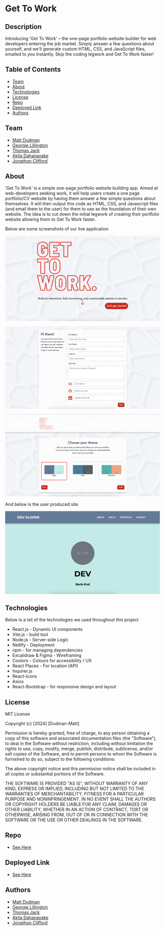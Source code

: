 # Get To Work

## Description 

Introducing 'Get To Work' – the one-page portfolio website builder for web developers entering the job market. Simply answer a few questions about yourself, and we'll generate custom HTML, CSS, and JavaScript files, emailed to you instantly. Skip the coding legwork and Get To Work faster!


## Table of Contents

- [Team](#team)
- [About](#about)
- [Technologies](#technologies)
- [License](#license)
- [Repo](#repo)
- [Deployed Link](#deployed-link)
- [Authors](#authors)

## Team
 * [Matt Dudman](https://github.com/atypicalbitter)
  * [Georgie Lillington](https://github.com/georgielill)
   * [Thomas Jack](https://github.com/quikstart86)
* [Akila Dahanayake](https://github.com/Akila504)
* [Jonathon Clifford](https://github.com/jonnoclifford)

## About

‘Get To Work’ is a simple one-page portfolio website building app. Aimed at web-developers seeking work, it will help users create a one page portfolio/CV website by having them answer a few simple questions about themselves. It will then output this code as HTML, CSS, and Javascript files (and email them to the user) for them to use as the foundation of their own website. The idea is to cut down the initial legwork of creating their portfolio website allowing them to Get To Work faster.

Below are some screenshots of our live application 

![Alt text](<src/Images/Screenshot 2024-03-07 at 20.29.52.png>)

![Alt text](<src/Images/Screenshot 2024-03-07 at 20.30.26.png>)

![Alt text](<src/Images/Screenshot 2024-03-07 at 20.30.53.png>)

And below is the user produced site 

![Alt text](<src/Images/Screenshot 2024-03-07 at 20.38.11.png>)

## Technologies

Below is a lsit of the technologies we used throughout this project

- React.js - Dynamic UI components
- Vite.js - build tool
- Node.js - Server-side Logic
- Netlify - Deployment
- npm - for managing dependencies
- Excalidraw & Figma - Wireframing
- Coolors - Colours for accessibility / UX
- React Places - For location (API)
- Inquirer.js
- React-Icons
- Axios
- React-Bootstrap - for responsive design and layout

## License

MIT License

Copyright (c) [2024] [Dudman-Matt]

Permission is hereby granted, free of charge, to any person obtaining a copy of this software and associated documentation files (the "Software"), to deal in the Software without restriction, including without limitation the rights to use, copy, modify, merge, publish, distribute, sublicense, and/or sell copies of the Software, and to permit persons to whom the Software is furnished to do so, subject to the following conditions:

The above copyright notice and this permission notice shall be included in all copies or substantial portions of the Software.

THE SOFTWARE IS PROVIDED "AS IS", WITHOUT WARRANTY OF ANY KIND, EXPRESS OR IMPLIED, INCLUDING BUT NOT LIMITED TO THE WARRANTIES OF MERCHANTABILITY, FITNESS FOR A PARTICULAR PURPOSE AND NONINFRINGEMENT. IN NO EVENT SHALL THE AUTHORS OR COPYRIGHT HOLDERS BE LIABLE FOR ANY CLAIM, DAMAGES OR OTHER LIABILITY, WHETHER IN AN ACTION OF CONTRACT, TORT OR OTHERWISE, ARISING FROM, OUT OF OR IN CONNECTION WITH THE SOFTWARE OR THE USE OR OTHER DEALINGS IN THE SOFTWARE.

## Repo
 * [See Here](https://github.com/quikstart86/Get-2-work)


## Deployed Link
 * [See Here](https://get-2-work.netlify.app/)

## Authors
 * [Matt Dudman](https://github.com/atypicalbitter)
  * [Georgie Lillington](https://github.com/georgielill)
   * [Thomas Jack](https://github.com/quikstart86)
* [Akila Dahanayake](https://github.com/Akila504)
* [Jonathon Clifford](https://github.com/jonnoclifford)


